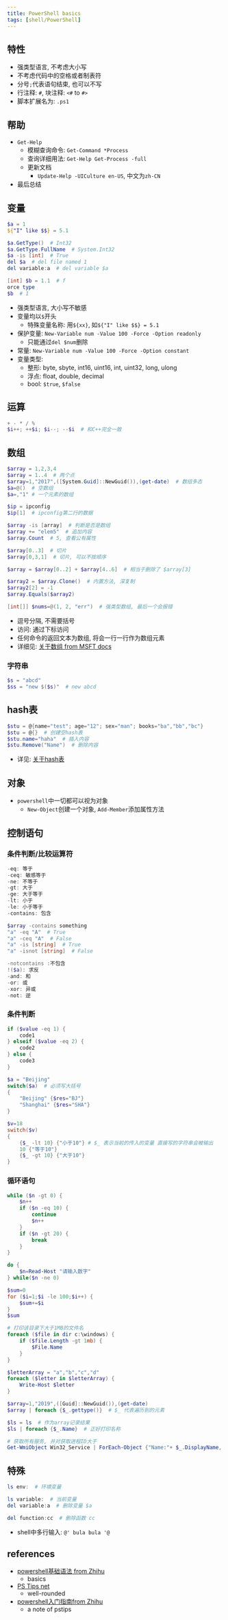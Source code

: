 ```yaml
---
title: PowerShell basics
tags: [shell/PowerShell]
---
```


## 特性

- 强类型语言, 不考虑大小写
- 不考虑代码中的空格或者制表符
- 分号`;`代表语句结束, 也可以不写
- 行注释: `#`, 块注释: `<#` to `#>`
- 脚本扩展名为: `.ps1`


## 帮助
- `Get-Help`
	- 模糊查询命令: `Get-Command *Process`
	- 查询详细用法: `Get-Help Get-Process -full`
	- 更新文档
		- `Update-Help -UICulture en-US`, 中文为`zh-CN`
- 最后总结


##  变量

```powershell
$a = 1
${"I" like $$} = 5.1

$a.GetType()  # Int32
$a.GetType.FullName  # System.Int32
$a -is [int]  # True
del $a  # del file named 1
del variable:a  # del variable $a

[int] $b = 1.1  # f
orce type
$b  # 1
```

- 强类型语言, 大小写不敏感
- 变量均以`$`开头
	- 特殊变量名称: 用`${xx}`, 如`${"I" like $$} = 5.1`
- 保护变量: `New-Variable num -Value 100 -Force -Option readonly`
	- 只能通过`del $num`删除
- 常量: `New-Variable num -Value 100 -Force -Option constant`
- 变量类型:
	- 整形: byte, sbyte, int16, uint16, int, uint32, long, ulong
	- 浮点: float, double, decimal
	- bool: `$true`, `$false`


## 运算

```powershell
+ - * / %
$i++; ++$i; $i--; --$i  # 和C++完全一致
```


## 数组

```powershell
$array = 1,2,3,4
$array = 1..4  # 两个点
$array=1,"2017",([System.Guid]::NewGuid()),(get-date)  # 数组多态
$a=@()  # 空数组
$a=,"1" # 一个元素的数组

$ip = ipconfig
$ip[1]  # ipconfig第二行的数据

$array -is [array]  # 判断是否是数组
$array += "elem5"  # 追加内容
$array.Count  # 5, 查看公有属性

$array[0..3]  # 切片
$array[0,3,1]  # 切片, 可以不按顺序

$array = $array[0..2] + $array[4..6]  # 相当于删除了 $array[3]

$array2 = $array.Clone()  # 内置方法, 深复制
$array2[2] = -1
$array.Equals($array2)

[int[]] $nums=@(1, 2, "err")  # 强类型数组, 最后一个会报错
```

- 逗号分隔, 不需要括号
- 访问: 通过下标访问
- 任何命令的返回文本为数组, 将会一行一行作为数组元素
- 详细见: [关于数组 from MSFT docs](https://docs.microsoft.com/zh-CN/powershell/module/microsoft.powershell.core/about/about_arrays?view=powershell-7.2)

### 字符串
```powershell
$s = "abcd"
$ss = "new $($s)"  # new abcd
```

## hash表

```powershell
$stu = @{name="test"; age="12"; sex="man"; books="ba","bb","bc"}
$stu = @{}  # 创建空hash表
$stu.name="haha"  # 插入内容
$stu.Remove("Name")  # 删除内容
```

- 详见: [关于hash表](https://docs.microsoft.com/zh-CN/powershell/module/microsoft.powershell.core/about/about_hash_tables?view=powershell-7.2)

## 对象

- `powershell`中一切都可以视为对象
	- `New-Object`创建一个对象, `Add-Member`添加属性方法


## 控制语句

### 条件判断/比较运算符

```powershell
-eq: 等于
-ceq: 敏感等于
-ne: 不等于
-gt: 大于
-ge: 大于等于
-lt: 小于
-le: 小于等于
-contains: 包含

$array -contains something
"a" -eq "A"  # True
"a" -ceq "A"  # False
"a" -is [string]  # True
"a" -isnot [string]  # False

-notcontains :不包含
!($a): 求反
-and: 和
-or: 或
-xor: 异或
-not: 逆
```


### 条件判断

```powershell
if ($value -eq 1) {
    code1
} elseif ($value -eq 2) {
    code2
} else {
	code3
}

$a = "Beijing"
switch($a)  # 必须写大括号
{
	"Beijing" {$res="BJ"}
	"Shanghai" {$res="SHA"}
}

$v=18
switch($v)
{
    {$_ -lt 10} {"小于10"} # $_ 表示当前的传入的变量 直接写的字符串会被输出
    10 {"等于10"}
    {$_ -gt 10} {"大于10"}
}
```


### 循环语句

```powershell
while ($n -gt 0) {
	$n++
    if ($n -eq 10) {
	    continue
	    $n++
    }
    if ($n -gt 20) {
	    break
    }
}

do { 
    $n=Read-Host "请输入数字"
} while($n -ne 0)

$sum=0
for ($i=1;$i -le 100;$i++) {
    $sum+=$i
}
$sum

# 打印该目录下大于1MB的文件名
foreach ($file in dir c:\windows) {
    if ($file.Length -gt 1mb) {
        $File.Name
    }
}

$letterArray = "a","b","c","d"
foreach ($letter in $letterArray) {
	Write-Host $letter
}

$array=1,"2019",([Guid]::NewGuid()),(get-date)
$array | foreach {$_.gettype()}  # $_ 代表遍历到的元素

$ls = ls  # 作为array记录结果
$ls | foreach {$_.Name}  # 正好打印名称

# 获取所有服务, 并对获取进程ID大于
Get-WmiObject Win32_Service | ForEach-Object {"Name:"+ $_.DisplayName, ", Is ProcessId more than 100:" + ($_.ProcessId -gt 100)}

```


## 特殊

```powershell
ls env:  # 环境变量

ls variable:  # 当前变量
del variable:a  # 删除变量 $a

del function:cc  # 删除函数 cc
```

- shell中多行输入: `@' bula bula '@`


## references
- [powershell基础语法 from Zhihu](https://zhuanlan.zhihu.com/p/91860920)
	- basics
- [PS Tips net](https://www.pstips.net/)
	- well-rounded
- [powershell入门指南from Zhihu](https://zhuanlan.zhihu.com/p/76708298)
	- a note of pstips



